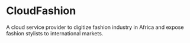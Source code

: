 # CloudFashion
A cloud service provider to digitize fashion industry in Africa and expose fashion stylists to international markets.

